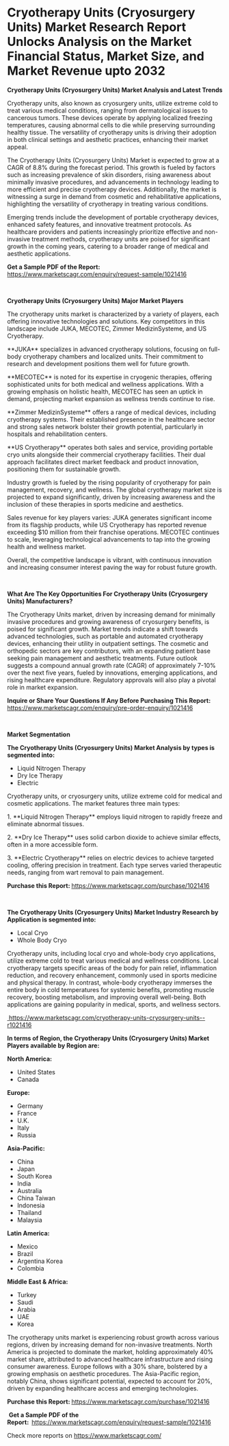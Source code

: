 <p><h1>Cryotherapy Units (Cryosurgery Units) Market Research Report Unlocks Analysis on the Market Financial Status, Market Size, and Market Revenue upto 2032</h1></p><p><strong>Cryotherapy Units (Cryosurgery Units) Market Analysis and Latest Trends</strong></p>
<p><p>Cryotherapy units, also known as cryosurgery units, utilize extreme cold to treat various medical conditions, ranging from dermatological issues to cancerous tumors. These devices operate by applying localized freezing temperatures, causing abnormal cells to die while preserving surrounding healthy tissue. The versatility of cryotherapy units is driving their adoption in both clinical settings and aesthetic practices, enhancing their market appeal.</p><p>The Cryotherapy Units (Cryosurgery Units) Market is expected to grow at a CAGR of 8.8% during the forecast period. This growth is fueled by factors such as increasing prevalence of skin disorders, rising awareness about minimally invasive procedures, and advancements in technology leading to more efficient and precise cryotherapy devices. Additionally, the market is witnessing a surge in demand from cosmetic and rehabilitative applications, highlighting the versatility of cryotherapy in treating various conditions.</p><p>Emerging trends include the development of portable cryotherapy devices, enhanced safety features, and innovative treatment protocols. As healthcare providers and patients increasingly prioritize effective and non-invasive treatment methods, cryotherapy units are poised for significant growth in the coming years, catering to a broader range of medical and aesthetic applications.</p></p>
<p><strong>Get a Sample PDF of the Report:&nbsp;</strong> <a href="https://www.marketscagr.com/enquiry/request-sample/1021416?utm_campaign=2635&utm_medium=2&utm_source=Github&utm_content=ia&utm_term=21032025&utm_id=cryotherapy-units-cryosurgery-units">https://www.marketscagr.com/enquiry/request-sample/1021416</a></p>
<p>&nbsp;</p>
<p><strong>Cryotherapy Units (Cryosurgery Units) Major Market Players</strong></p>
<p><p>The cryotherapy units market is characterized by a variety of players, each offering innovative technologies and solutions. Key competitors in this landscape include JUKA, MECOTEC, Zimmer MedizinSysteme, and US Cryotherapy. </p><p>**JUKA** specializes in advanced cryotherapy solutions, focusing on full-body cryotherapy chambers and localized units. Their commitment to research and development positions them well for future growth.</p><p>**MECOTEC** is noted for its expertise in cryogenic therapies, offering sophisticated units for both medical and wellness applications. With a growing emphasis on holistic health, MECOTEC has seen an uptick in demand, projecting market expansion as wellness trends continue to rise.</p><p>**Zimmer MedizinSysteme** offers a range of medical devices, including cryotherapy systems. Their established presence in the healthcare sector and strong sales network bolster their growth potential, particularly in hospitals and rehabilitation centers.</p><p>**US Cryotherapy** operates both sales and service, providing portable cryo units alongside their commercial cryotherapy facilities. Their dual approach facilitates direct market feedback and product innovation, positioning them for sustainable growth.</p><p>Industry growth is fueled by the rising popularity of cryotherapy for pain management, recovery, and wellness. The global cryotherapy market size is projected to expand significantly, driven by increasing awareness and the inclusion of these therapies in sports medicine and aesthetics.</p><p>Sales revenue for key players varies: JUKA generates significant income from its flagship products, while US Cryotherapy has reported revenue exceeding $10 million from their franchise operations. MECOTEC continues to scale, leveraging technological advancements to tap into the growing health and wellness market.</p><p>Overall, the competitive landscape is vibrant, with continuous innovation and increasing consumer interest paving the way for robust future growth.</p></p>
<p>&nbsp;</p>
<p><strong>What Are The Key Opportunities For Cryotherapy Units (Cryosurgery Units) Manufacturers?</strong></p>
<p><p>The Cryotherapy Units market, driven by increasing demand for minimally invasive procedures and growing awareness of cryosurgery benefits, is poised for significant growth. Market trends indicate a shift towards advanced technologies, such as portable and automated cryotherapy devices, enhancing their utility in outpatient settings. The cosmetic and orthopedic sectors are key contributors, with an expanding patient base seeking pain management and aesthetic treatments. Future outlook suggests a compound annual growth rate (CAGR) of approximately 7-10% over the next five years, fueled by innovations, emerging applications, and rising healthcare expenditure. Regulatory approvals will also play a pivotal role in market expansion.</p></p>
<p><strong>Inquire or Share Your Questions If Any Before Purchasing This Report:</strong> <a href="https://www.marketscagr.com/enquiry/pre-order-enquiry/1021416?utm_campaign=2635&utm_medium=2&utm_source=Github&utm_content=ia&utm_term=21032025&utm_id=cryotherapy-units-cryosurgery-units">https://www.marketscagr.com/enquiry/pre-order-enquiry/1021416</a></p>
<p>&nbsp;</p>
<p><strong>Market Segmentation</strong></p>
<p><strong>The Cryotherapy Units (Cryosurgery Units) Market Analysis by types is segmented into:</strong></p>
<p><ul><li>Liquid Nitrogen Therapy</li><li>Dry Ice Therapy</li><li>Electric</li></ul></p>
<p><p>Cryotherapy units, or cryosurgery units, utilize extreme cold for medical and cosmetic applications. The market features three main types: </p><p>1. **Liquid Nitrogen Therapy** employs liquid nitrogen to rapidly freeze and eliminate abnormal tissues. </p><p>2. **Dry Ice Therapy** uses solid carbon dioxide to achieve similar effects, often in a more accessible form. </p><p>3. **Electric Cryotherapy** relies on electric devices to achieve targeted cooling, offering precision in treatment. Each type serves varied therapeutic needs, ranging from wart removal to pain management.</p></p>
<p><strong>Purchase this Report:&nbsp;</strong><a href="https://www.marketscagr.com/purchase/1021416?utm_campaign=2635&utm_medium=2&utm_source=Github&utm_content=ia&utm_term=21032025&utm_id=cryotherapy-units-cryosurgery-units">https://www.marketscagr.com/purchase/1021416</a></p>
<p>&nbsp;</p>
<p><strong>The Cryotherapy Units (Cryosurgery Units) Market Industry Research by Application is segmented into:</strong></p>
<p><ul><li>Local Cryo</li><li>Whole Body Cryo</li></ul></p>
<p><p>Cryotherapy units, including local cryo and whole-body cryo applications, utilize extreme cold to treat various medical and wellness conditions. Local cryotherapy targets specific areas of the body for pain relief, inflammation reduction, and recovery enhancement, commonly used in sports medicine and physical therapy. In contrast, whole-body cryotherapy immerses the entire body in cold temperatures for systemic benefits, promoting muscle recovery, boosting metabolism, and improving overall well-being. Both applications are gaining popularity in medical, sports, and wellness sectors.</p></p>
<p><a href="https://www.marketscagr.com/cryotherapy-units-cryosurgery-units--r1021416?utm_campaign=2635&utm_medium=2&utm_source=Github&utm_content=ia&utm_term=21032025&utm_id=cryotherapy-units-cryosurgery-units">&nbsp;https://www.marketscagr.com/cryotherapy-units-cryosurgery-units--r1021416</a></p>
<p><strong>In terms of Region, the Cryotherapy Units (Cryosurgery Units) Market Players available by Region are:</strong></p>
<p>
    <p> <strong> North America: </strong>
        <ul>
            <li>United States</li>
            <li>Canada</li>
        </ul>
        </p> 
    <p> <strong> Europe: </strong>
        <ul>
            <li>Germany</li>
            <li>France</li>
            <li>U.K.</li>
            <li>Italy</li>
            <li>Russia</li>
        </ul>
        </p> 
    <p> <strong> Asia-Pacific: </strong>
        <ul>
            <li>China</li>
            <li>Japan</li>
            <li>South Korea</li>
            <li>India</li>
            <li>Australia</li>
            <li>China Taiwan</li>
            <li>Indonesia</li>
            <li>Thailand</li>
            <li>Malaysia</li>
        </ul>
        </p> 
    <p> <strong> Latin America: </strong>
        <ul>
            <li>Mexico</li>
            <li>Brazil</li>
            <li>Argentina Korea</li>
            <li>Colombia</li>
        </ul>
        </p> 
    <p> <strong> Middle East & Africa: </strong>
        <ul>
            <li>Turkey</li>
            <li>Saudi</li>
            <li>Arabia</li>
            <li>UAE</li>
            <li>Korea</li>
        </ul>
    </p>
    </p>
<p><p>The cryotherapy units market is experiencing robust growth across various regions, driven by increasing demand for non-invasive treatments. North America is projected to dominate the market, holding approximately 40% market share, attributed to advanced healthcare infrastructure and rising consumer awareness. Europe follows with a 30% share, bolstered by a growing emphasis on aesthetic procedures. The Asia-Pacific region, notably China, shows significant potential, expected to account for 20%, driven by expanding healthcare access and emerging technologies.</p></p>
<p><strong>Purchase this Report: </strong><a href="https://www.marketscagr.com/purchase/1021416?utm_campaign=2635&utm_medium=2&utm_source=Github&utm_content=ia&utm_term=21032025&utm_id=cryotherapy-units-cryosurgery-units">https://www.marketscagr.com/purchase/1021416</a></p>
<p>&nbsp;<strong>Get a Sample PDF of the Report:&nbsp;&nbsp;</strong><a href="https://www.marketscagr.com/enquiry/request-sample/1021416?utm_campaign=2635&utm_medium=2&utm_source=Github&utm_content=ia&utm_term=21032025&utm_id=cryotherapy-units-cryosurgery-units">https://www.marketscagr.com/enquiry/request-sample/1021416</a></p>
<p><strong></strong></p>
<p>Check more reports on <a href="https://www.marketscagr.com/?utm_campaign=2635&utm_medium=2&utm_source=Github&utm_content=ia&utm_term=21032025&utm_id=cryotherapy-units-cryosurgery-units">https://www.marketscagr.com/</a></p>